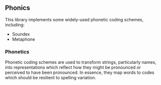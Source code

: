 ## Phonics

This library implements some widely-used phonetic coding schemes, including:

+ Soundex
+ Metaphone

### Phonetics 

Phonetic coding schemes are used to transform strings, particularly names, into 
representations which reflect how they might be pronounced or perceived to have
been pronounced. In essence, they map words to codes which should be resilient
to spelling variation.
